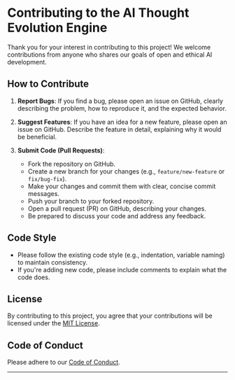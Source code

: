# Contributing to the AI Thought Evolution Engine

Thank you for your interest in contributing to this project! We welcome contributions from anyone who shares our goals of open and ethical AI development.

## How to Contribute

1.  **Report Bugs**: If you find a bug, please open an issue on GitHub, clearly describing the problem, how to reproduce it, and the expected behavior.

2.  **Suggest Features**: If you have an idea for a new feature, please open an issue on GitHub. Describe the feature in detail, explaining why it would be beneficial.

3.  **Submit Code (Pull Requests)**:
    *   Fork the repository on GitHub.
    *   Create a new branch for your changes (e.g., `feature/new-feature` or `fix/bug-fix`).
    *   Make your changes and commit them with clear, concise commit messages.
    *   Push your branch to your forked repository.
    *   Open a pull request (PR) on GitHub, describing your changes.
    *   Be prepared to discuss your code and address any feedback.

## Code Style

*   Please follow the existing code style (e.g., indentation, variable naming) to maintain consistency.
*   If you're adding new code, please include comments to explain what the code does.

## License

By contributing to this project, you agree that your contributions will be licensed under the [MIT License](LICENSE).

## Code of Conduct

Please adhere to our [Code of Conduct](CODE_OF_CONDUCT.md).

---
